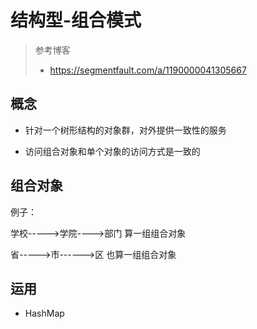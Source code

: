 # 结构型-组合模式

> 参考博客
>
> -  https://segmentfault.com/a/1190000041305667

## 概念

- 针对一个树形结构的对象群，对外提供一致性的服务

- 访问组合对象和单个对象的访问方式是一致的

## 组合对象

例子：

学校----->学院---->部门   算一组组合对象

省----->市------>区 也算一组组合对象

## 运用

- HashMap
